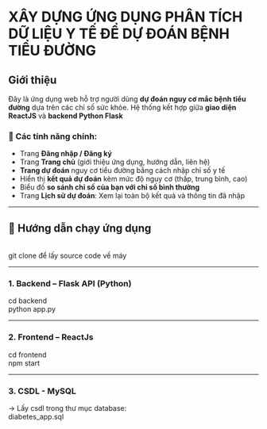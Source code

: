 # XÂY DỰNG ỨNG DỤNG PHÂN TÍCH DỮ LIỆU Y TẾ ĐỂ DỰ ĐOÁN  BỆNH TIỂU ĐƯỜNG

## Giới thiệu

Đây là ứng dụng web hỗ trợ người dùng **dự đoán nguy cơ mắc bệnh tiểu đường** dựa trên các chỉ số sức khỏe. Hệ thống kết hợp giữa **giao diện ReactJS** và **backend Python Flask**

### 🧩 Các tính năng chính:

- Trang **Đăng nhập / Đăng ký**
- Trang **Trang chủ** (giới thiệu ứng dụng, hướng dẫn, liên hệ)
- **Trang dự đoán** nguy cơ tiểu đường bằng cách nhập chỉ số y tế
- Hiển thị **kết quả dự đoán** kèm mức độ nguy cơ (thấp, trung bình, cao)
- Biểu đồ **so sánh chỉ số của bạn với chỉ số bình thường**
- Trang **Lịch sử dự đoán**: Xem lại toàn bộ kết quả và thông tin đã nhập

---

## 🚀 Hướng dẫn chạy ứng dụng
<br>
git clone để lấy source code về máy

---

### 1. Backend – Flask API (Python)<br>
cd backend<br>
python app.py

---

### 2. Frontend – ReactJs<br>
cd frontend<br>
npm start

---

### 3. CSDL - MySQL <br>
-> Lấy csdl trong thư mục database:<br>
diabetes_app.sql
